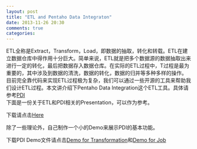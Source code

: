 ```yaml
---
layout: post
title: "ETL and Pentaho Data Integraton"
date: 2013-11-26 20:30
comments: true
categories: 
---
```

ETL全称是Extract，Transform，Load，即数据的抽取，转化和转载。ETL在建立数据仓库中得作用十分巨大。简单来说，ETL就是把多个数据源的数据抽取出来进行一定的转化，最后把数据存入数据仓库。在实际的ETL过程中，T过程是最为重要的，其中涉及到数据的清洗，数据的转化，数据的归并等多种多样的操作。<br/>
目前完全靠代码来实现ETL过程极为复杂，我们可以通过一些开源的工具来帮助我们设计ETL过程。本文讲介绍下Pentaho Data Integration这个ETL工具。具体请参考[PDI](http://pentaho.com/)<br/>
下面是一份关于ETL和PDI相关的Presentation，可以作为参考。
<script async class="speakerdeck-embed" data-id="ce029c0038c301311e402ef68c3b02b3" data-ratio="1.33333333333333" src="//speakerdeck.com/assets/embed.js"></script>
下载请点击[Here](http://cocodocuments.u.qiniudn.com/ETL.pptx)
<!--More-->
除了一些理论外，自己制作一个小的Demo来展示PDI的基本功能。
<script async class="speakerdeck-embed" data-id="3756d2c038d101311e402ef68c3b02b3" data-ratio="1.33333333333333" src="//speakerdeck.com/assets/embed.js"></script>
下载PDI Demo文件请点击[Demo for Transformation](http://cocodocuments.u.qiniudn.com/Demo.ktr)和[Demo for Job](http://cocodocuments.u.qiniudn.com/ETL.pptx)
